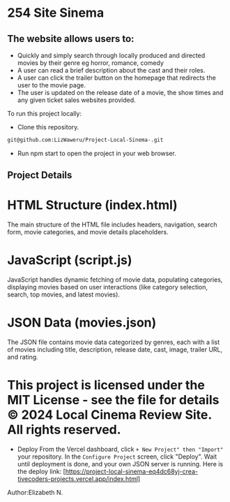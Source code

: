 # 254 Site Sinema

## The website allows users to:

  - Quickly and simply search through locally produced and directed movies by their genre eg horror, romance, comedy
  - A user can read a brief description about the cast and their roles.
  - A user can click the trailer button on the homepage that redirects the user to the movie page.
  - The user is updated on the release date of a movie, the show times and any given ticket sales websites provided.

To run this project locally:

- Clone this repository.
```bash 
git@github.com:LizWaweru/Project-Local-Sinema-.git
```
- Run npm start to open the project in your web browser.

## Project Details
 # HTML Structure (index.html)
The main structure of the HTML file includes headers, navigation, search form, movie categories, and movie details placeholders.

 # JavaScript (script.js)
JavaScript handles dynamic fetching of movie data, populating categories, displaying movies based on user interactions (like category selection, search, top movies, and latest movies).

 # JSON Data (movies.json)
The JSON file contains movie data categorized by genres, each with a list of movies including title, description, release date, cast, image, trailer URL, and rating.

 # This project is licensed under the MIT License - see the file for details © 2024 Local Cinema Review Site. All rights reserved.

 * Deploy From the Vercel dashboard, click 
 `+ New Project" then "Import" ` your repository.
  In the `Configure Project` screen, click "Deploy". Wait until deployment is done, and your own JSON server is running.
   Here is the deploy link:
[https://project-local-sinema-eq4dc68yj-crea-tivecoders-projects.vercel.app/index.html]

Author:Elizabeth N.